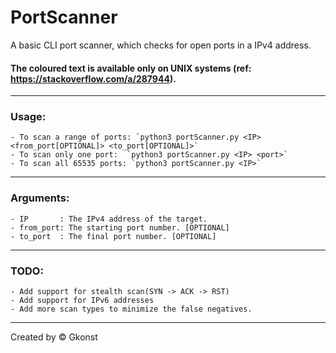 # PortScanner

A basic CLI port scanner, which checks for open ports in a IPv4 address.

#### The coloured text is available only on UNIX systems (ref: https://stackoverflow.com/a/287944).
----------------------------------------------------------------------------------------------------

### Usage:
	- To scan a range of ports: `python3 portScanner.py <IP> <from_port[OPTIONAL]> <to_port[OPTIONAL]>`
	- To scan only one port:  `python3 portScanner.py <IP> <port>`
	- To scan all 65535 ports: `python3 portScanner.py <IP>`

----------------------------------------------------------------------------------------------------

### Arguments:
	- IP       : The IPv4 address of the target.
	- from_port: The starting port number. [OPTIONAL]
	- to_port  : The final port number. [OPTIONAL]

----------------------------------------------------------------------------------------------------

### TODO:
	- Add support for stealth scan(SYN -> ACK -> RST)
	- Add support for IPv6 addresses
	- Add more scan types to minimize the false negatives.

----------------------------------------------------------------------------------------------------

Created by © Gkonst
